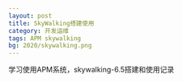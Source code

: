 ```yaml
---
layout: post
title: SkyWalking搭建使用
category: 开发运维
tags: APM skywalking
bg: 2020/skywalking.png
---
```


学习使用APM系统，skywalking-6.5搭建和使用记录



